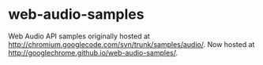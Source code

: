 web-audio-samples
=================

Web Audio API samples originally hosted at http://chromium.googlecode.com/svn/trunk/samples/audio/.  Now hosted at http://googlechrome.github.io/web-audio-samples/.
